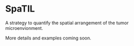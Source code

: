 # SpaTIL
A strategy to quantify the spatial arrangement of the tumor microenvionment.

More details and examples coming soon.
